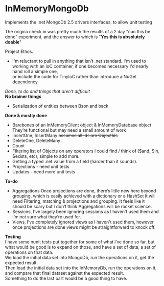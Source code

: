# InMemoryMongoDb
Implements the .net MongoDb 2.5 drivers interfaces, to allow unit testing  

The origina check in was pretty much the results of a 2 day "can this be done" experiment, and the answer to which is 
"**Yes this is absolutely doable**"

Project Ethos.
- I'm reluctant to pull in anything that isn't .net standard.
I'm used to working with an IoC container, if one becomes necessary I'd nearly hand roll a simple one,  
or include the code for TinyIoC rather than introduce a NuGet dependency


_Done, to do and things that aren't difficult_  
**No brainer things**  
-	Serialization of entities between Bson and back

**Done & mostly done**
-	Barebones of an InMemoryClient object & InMemoryDatabase object  
They’re functional but may need a small amount of work
-	InsertOne, InsertMany  ~~assumes all Ids are ObjectIds~~  
-	DeleteOne, DeleteMany
-	Count
-	Filtering list of Objects on any operators I could find / think of ($and, $in, $exists, etc), simple to add more.
-	Getting a typed .net value from a field (harder than it sounds).
-	Projections - need unit tests
-	Updates - need more unit tests

**To-do**
-	Aggregations
Once projections are done, there’s little new here beyond grouping, which is easily achieved with a dictionary or a HashSet
It will need Filtering, matching & projections and grouping.
It feels like it should be scary but I don’t think Aggregations will be rocket science.
-	Sessions, I’ve largely been ignoring sessions as I haven't used them and I’m not sure what they’re used for.
-	Views, I’ve completely ignored views as I haven't used them, however once projections are done views might be straightforward to knock off.

**Testing**  
I have some nunit tests put together for some  of what I’ve done so far, but what would be good is to expand on those, and have a set of data, a set of operations on that data.  
We load the initial data set into MongoDb, run the operations on it, get the expected result.  
Then load the initial data set into the InMemoryDb, run the operations on it, and compare that final dataset against the expected result.  
Something to do the last part would be a good thing to have.  
